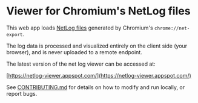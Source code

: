 Viewer for Chromium's NetLog files
============

This web app loads [NetLog files](https://www.chromium.org/developers/design-documents/network-stack/netlog) generated by Chromium's `chrome://net-export`.

The log data is processed and visualized entirely on the client side (your browser), and is never uploaded to a remote endpoint.

The latest version of the net log viewer can be accessed at:

[https://netlog-viewer.appspot.com/](https://netlog-viewer.appspot.com/)

See [CONTRIBUTING.md](CONTRIBUTING.md) for details on how to modify and run locally, or report bugs.
